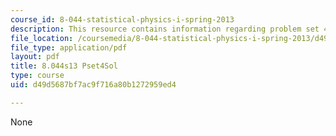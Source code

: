 ```yaml
---
course_id: 8-044-statistical-physics-i-spring-2013
description: This resource contains information regarding problem set 4 solution.
file_location: /coursemedia/8-044-statistical-physics-i-spring-2013/d49d5687bf7ac9f716a80b1272959ed4_MIT8_044S13_pss4.pdf
file_type: application/pdf
layout: pdf
title: 8.044s13 Pset4Sol
type: course
uid: d49d5687bf7ac9f716a80b1272959ed4

---
```

None